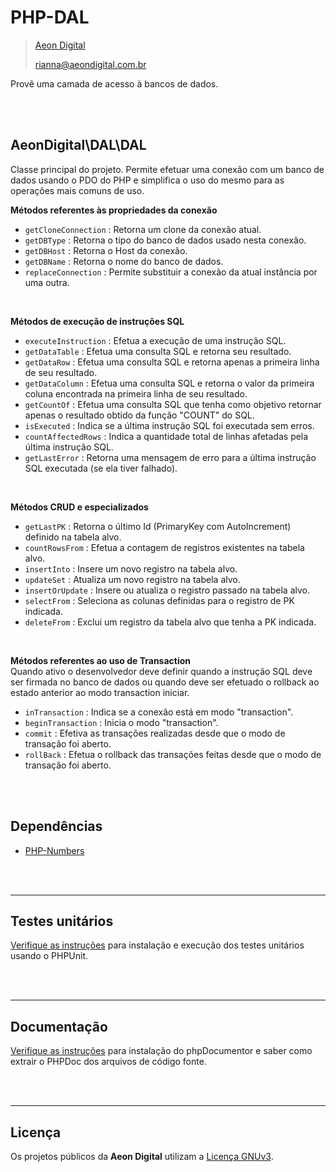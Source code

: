  PHP-DAL
=========

> [Aeon Digital](http://aeondigital.com.br)
>
> rianna@aeondigital.com.br  

Provê uma camada de acesso à bancos de dados.


&nbsp;  
&nbsp;  


## AeonDigital\DAL\DAL
Classe principal do projeto. Permite efetuar uma conexão com um banco de dados usando o PDO do PHP e simplifica o uso do mesmo para as operações mais comuns de uso.  

**Métodos referentes às propriedades da conexão**  

  - `getCloneConnection`    : Retorna um clone da conexão atual.
  - `getDBType`             : Retorna o tipo do banco de dados usado nesta conexão.
  - `getDBHost`             : Retorna o Host da conexão.
  - `getDBName`             : Retorna o nome do banco de dados.
  - `replaceConnection`     : Permite substituir a conexão da atual instância por uma outra.

&nbsp; 

**Métodos de execução de instruções SQL**  

  - `executeInstruction`    : Efetua a execução de uma instrução SQL.
  - `getDataTable`          : Efetua uma consulta SQL e retorna seu resultado.
  - `getDataRow`            : Efetua uma consulta SQL e retorna apenas a primeira linha de seu resultado.
  - `getDataColumn`         : Efetua uma consulta SQL e retorna o valor da primeira coluna encontrada na primeira linha de seu resultado.
  - `getCountOf`            : Efetua uma consulta SQL que tenha como objetivo retornar apenas o resultado obtido da função "COUNT" do SQL.
  - `isExecuted`            : Indica se a última instrução SQL foi executada sem erros.
  - `countAffectedRows`     : Indica a quantidade total de linhas afetadas pela última instrução SQL.
  - `getLastError`          : Retorna uma mensagem de erro para a última instrução SQL executada (se ela tiver falhado).

&nbsp; 

**Métodos CRUD e especializados**  

  - `getLastPK`             : Retorna o último Id (PrimaryKey com AutoIncrement) definido na tabela alvo.
  - `countRowsFrom`         : Efetua a contagem de registros existentes na tabela alvo.
  - `insertInto`            : Insere um novo registro na tabela alvo.
  - `updateSet`             : Atualiza um novo registro na tabela alvo.
  - `insertOrUpdate`        : Insere ou atualiza o registro passado na tabela alvo.
  - `selectFrom`            : Seleciona as colunas definidas para o registro de PK indicada.
  - `deleteFrom`            : Exclui um registro da tabela alvo que tenha a PK indicada.

&nbsp; 

**Métodos referentes ao uso de Transaction**  
Quando ativo o desenvolvedor deve definir quando a instrução SQL deve ser firmada no banco de dados ou quando deve ser efetuado o rollback ao estado anterior ao modo transaction iniciar.

  - `inTransaction`         : Indica se a conexão está em modo "transaction".
  - `beginTransaction`      : Inicia o modo "transaction".
  - `commit`                : Efetiva as transações realizadas desde que o modo de transação foi aberto.
  - `rollBack`              : Efetua o rollback das transações feitas desde que o modo de transação foi aberto.


&nbsp;  
&nbsp;  


## Dependências

  - [PHP-Numbers](https://github.com/AeonDigital/PHP-Numbers)


&nbsp;  
&nbsp;  


_______________________________________________________________________________________________________________________

## Testes unitários

[Verifique as instruções](tests/phpunit.md) para instalação e execução dos testes unitários usando o PHPUnit.


&nbsp;  
&nbsp;  


_______________________________________________________________________________________________________________________

## Documentação

[Verifique as instruções](docs/phpdoc.md) para instalação do phpDocumentor e saber como extrair o PHPDoc dos arquivos de código fonte.


&nbsp;  
&nbsp;  


________________________________________________________________________________________________________________________

## Licença

Os projetos públicos da **Aeon Digital** utilizam a [Licença GNUv3](LICENCE.md).

